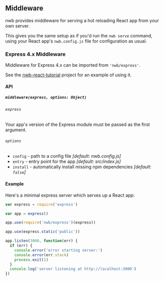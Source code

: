 ## Middleware

nwb provides middleware for serving a hot reloading React app from your own server.

This gives you the same setup as if you'd run the `nwb serve` command, using your React app's `nwb.config.js` file for configuration as usual.

### Express 4.x Middleware

Middleware for Express 4.x can be imported from `'nwb/express'`.

See the [nwb-react-tutorial](https://github.com/insin/nwb-react-tutorial) project for an example of using it.

#### API

##### `middleware(express, options: Object)`

###### `express`

Your app's version of the Express module must be passed as the first argument.

###### `options`

- `config` - path to a config file *[default: nwb.config.js]*
- `entry` - entry point for the app *[default: src/index.js]*
- `install` - automatically install missing npm dependencies *[default: `false`]*

#### Example

Here's a minimal express server which serves up a React app:

```js
var express = require('express')

var app = express()

app.use(require('nwb/express')(express))

app.use(express.static('public'))

app.listen(3000, function(err) {
  if (err) {
    console.error('error starting server:')
    console.error(err.stack)
    process.exit(1)
  }
  console.log('server listening at http://localhost:3000')
})
```
